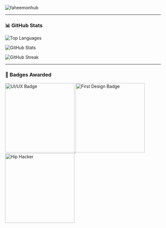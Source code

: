 <p align="left">
  <img src="https://komarev.com/ghpvc/?username=faheemonhub&label=Profile%20views&color=0e75b6&style=flat" alt="faheemonhub" />
</p>

---

### 📊 GitHub Stats

<p align="left">
  <img src="https://github-readme-stats.vercel.app/api/top-langs?username=faheemonhub&show_icons=true&locale=en&layout=compact" alt="Top Languages" />
</p>

<p align="left">
  <img src="https://github-readme-stats.vercel.app/api?username=faheemonhub&show_icons=true&locale=en" alt="GitHub Stats" />
</p>

<p align="left">
  <img src="https://github-readme-streak-stats.herokuapp.com/?user=faheemonhub" alt="GitHub Streak" />
</p>

---

### 🏅 Badges Awarded

<p align="left">
  <a href="https://cloud.layer5.io/user/1bf5e15f-0c87-4452-b8f0-9053bc6d66e8?tab=badges&badge=ui-ux" target="_blank">
    <img width="224px" height="224px" src="https://badges.layer5.io/assets/badges/ui-ux/ui-ux.png" alt="UI/UX Badge" />
  </a>

  <a href="https://cloud.layer5.io/user/1bf5e15f-0c87-4452-b8f0-9053bc6d66e8?tab=badges&badge=first-design" target="_blank">
    <img width="224px" height="224px" src="https://badges.layer5.io/assets/badges/first-design/first-design.png" alt="First Design Badge" />
  </a>
  
   <a href= "https://cloud.layer5.io/user/1bf5e15f-0c87-4452-b8f0-9053bc6d66e8?tab=badges&badge=first-interactive-terminal-session" >
    <img width="224px" height="224px" src = "https://badges.layer5.io/assets/badges/first-interactive-terminal-session/first-interactive-terminal-session.png" alt = "Hip Hacker" />
  </a >
</p>
